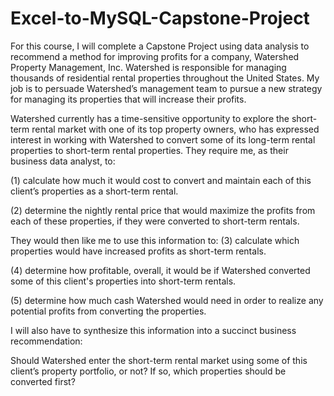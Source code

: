 # Excel-to-MySQL-Capstone-Project

 For this course, I will complete a Capstone Project using data analysis to recommend a method for improving profits for a company, Watershed Property Management, Inc. Watershed is responsible for managing thousands of residential rental properties throughout the United States. My job is to persuade Watershed’s management team to pursue a new strategy for managing its properties that will increase their profits.
 
 Watershed currently has a time-sensitive opportunity to explore the short-term rental market with one of its top property owners, who has expressed interest in working with Watershed to convert some of its long-term rental properties to short-term rental properties. They require me, as their business data analyst, to:

(1)	calculate how much it would cost to convert and maintain each of this client’s properties as a short-term rental.

(2)	determine the nightly rental price that would maximize the profits from each of these properties, if they were converted to short-term rentals. 

They would then like me to use this information to:
(3)	calculate which properties would have increased profits as short-term rentals.

(4)	determine how profitable, overall, it would be if Watershed converted some of this client's properties into short-term rentals.

(5)	determine how much cash Watershed would need in order to realize any potential profits from converting the properties. 

I will also have to synthesize this information into a succinct business recommendation: 

Should Watershed enter the short-term rental market using some of this client’s property portfolio, or not? If so, which properties should be converted first? 

 
 
